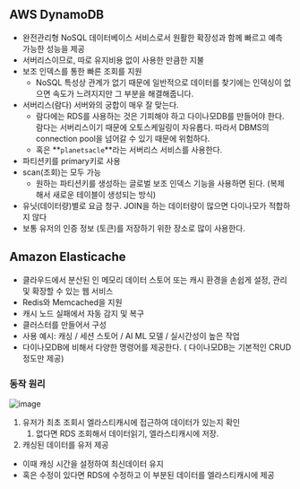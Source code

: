 ## AWS DynamoDB

- 완전관리형 NoSQL 데이터베이스 서비스로서 원활한 확장성과 함께 빠르고 예측 가능한 성능을 제공
- 서버리스이므로, 따로 유지비용 없이 사용한 만큼한 지불
- 보조 인덱스를 통한 빠른 조회를 지원
    - NoSQL 특성상 관계가 없기 때문에 일반적으로 데이터를 찾기에는 인덱싱이 없으면 속도가 느려지지만 그 부분을 해결해줍니다.
- 서버리스(람다) 서버와의 궁합이 매우 잘 맞는다.
    - 람다에는 RDS를 사용하는 것은 기피해야 하고  다이나모DB를 만들어야 한다.
    람다는 서버리스이기 때문에 오토스케일링이 자유롭다. 따라서 DBMS의 connection pool을 넘어갈 수 있기 때문에 위험하다.
    - 혹은 **`planetsacle`**라는 서버리스 서비스를 사용한다.
- 파티션키를 primary키로 사용
- scan(조회)는 모두 가능
    - 원하는 파티션키를 생성하는 글로벌 보조 인덱스 기능을 사용하면 된다. (복제해서 새로운 테이블이 생성되는 방식)
- 유닛(데이터량)별로 요금 청구. JOIN을 하는 데이터량이 많으면 다이나모가 적합하지 않다
- 보통 유저의 인증 정보 (토큰)를 저장하기 위한 장소로 많이 사용한다.

## Amazon Elasticache

- 클라우드에서 분산된 인 메모리 데이터 스토어 또는 캐시 환경을 손쉽게 설정, 관리 및 확장할 수 있는 웹 서비스
- Redis와 Memcached을 지원
- 캐시 노드 실패에서 자동 감지 및 복구
- 클러스터를 만들어서 구성
- 사용 예시: 캐싱 / 세션 스토어 / AI ML 모델 / 실시간성이 높은 작업
- 다이나모DB에 비해서 다양한 명령어를 제공한다. ( 다이나모DB는 기본적인 CRUD정도만 제공)

### 동작 원리

![image](https://github.com/5onchangwoo/computer-sciences/assets/96860725/78cae77d-5942-40b4-a73a-de720253eb63)
1. 유저가 최초 조회시 엘라스티캐시에 접근하여 데이터가 있는지 확인
    1. 없다면 RDS 조회해서 데이터읽기, 엘라스티캐시에 저장.
2. 캐싱된 데이터를 유저 제공
- 이때 캐싱 시간을 설정하여 최신데이터 유지
- 혹은 수정이 있다면 RDS에 수정하고 이 부분된 데이터를 엘라스티캐시에 제공
